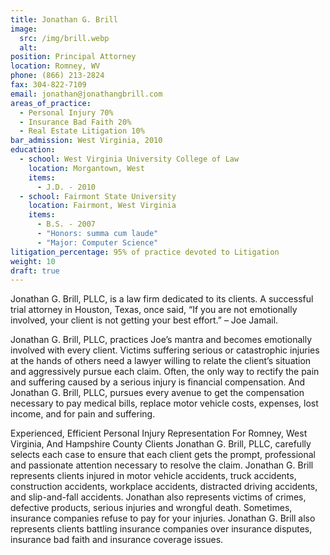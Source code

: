 ```yaml
---
title: Jonathan G. Brill
image:
  src: /img/brill.webp
  alt:
position: Principal Attorney
location: Romney, WV
phone: (866) 213-2824
fax: 304-822-7109
email: jonathan@jonathangbrill.com
areas_of_practice:
  - Personal Injury 70%
  - Insurance Bad Faith 20%
  - Real Estate Litigation 10%
bar_admission: West Virginia, 2010
education:
  - school: West Virginia University College of Law
    location: Morgantown, West
    items:
      - J.D. - 2010
  - school: Fairmont State University
    location: Fairmont, West Virginia
    items:
      - B.S. - 2007
      - "Honors: summa cum laude"
      - "Major: Computer Science"
litigation_percentage: 95% of practice devoted to Litigation
weight: 10
draft: true
---
```


Jonathan G. Brill, PLLC, is a law firm dedicated to its clients. A successful trial attorney in Houston, Texas, once said, “If you are not emotionally involved, your client is not getting your best effort.” – Joe Jamail.

Jonathan G. Brill, PLLC, practices Joe’s mantra and becomes emotionally involved with every client. Victims suffering serious or catastrophic injuries at the hands of others need a lawyer willing to relate the client’s situation and aggressively pursue each claim. Often, the only way to rectify the pain and suffering caused by a serious injury is financial compensation. And Jonathan G. Brill, PLLC, pursues every avenue to get the compensation necessary to pay medical bills, replace motor vehicle costs, expenses, lost income, and for pain and suffering.

Experienced, Efficient Personal Injury Representation For Romney, West Virginia, And Hampshire County Clients
Jonathan G. Brill, PLLC, carefully selects each case to ensure that each client gets the prompt, professional and passionate attention necessary to resolve the claim. Jonathan G. Brill represents clients injured in motor vehicle accidents, truck accidents, construction accidents, workplace accidents, distracted driving accidents, and slip-and-fall accidents. Jonathan also represents victims of crimes, defective products, serious injuries and wrongful death.
Sometimes, insurance companies refuse to pay for your injuries. Jonathan G. Brill also represents clients battling insurance companies over insurance disputes, insurance bad faith and insurance coverage issues.